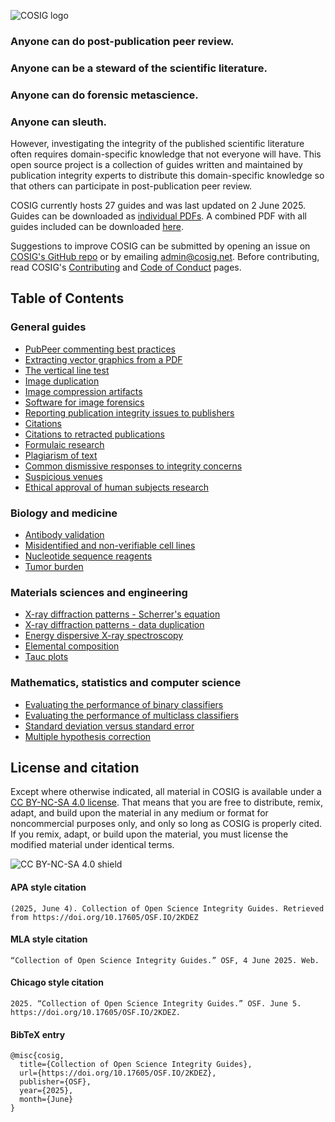 ![COSIG logo](https://github.com/reeserich/cosig/blob/main/img/home/241017_final_logo_mockup.png)

### **Anyone can do post-publication peer review.**
### **Anyone can be a steward of the scientific literature.**
### **Anyone can do forensic metascience.**
### **Anyone can sleuth.**

However, investigating the integrity of the published scientific literature often requires domain-specific knowledge that not everyone will have. This open source project is a collection of guides written and maintained by publication integrity experts to distribute this domain-specific knowledge so that others can participate in post-publication peer review.

COSIG currently hosts 27 guides and was last updated on 2 June 2025. Guides can be downloaded as [individual PDFs](https://osf.io/2kdez/files/osfstorage). A combined PDF with all guides included can be downloaded [here](https://osf.io/ynb8j).

Suggestions to improve COSIG can be submitted by opening an issue on [COSIG's GitHub repo](https://github.com/cosig-pppr/cosig/issues) or by emailing [admin@cosig.net](mailto:admin@cosig.net). Before contributing, read COSIG's [Contributing](https://github.com/cosig-pppr/cosig/blob/main/CONTRIBUTING.md) and [Code of Conduct](https://github.com/cosig-pppr/cosig/blob/main/CODE_OF_CONDUCT.md) pages.

## **Table of Contents**

### General guides

* [PubPeer commenting best practices](https://osf.io/sghaq)
* [Extracting vector graphics from a PDF](https://osf.io/n8fvw)
* [The vertical line test](https://osf.io/e3nfr)
* [Image duplication](https://osf.io/547re)
* [Image compression artifacts](https://osf.io/e5vzr)
* [Software for image forensics](https://osf.io/g23pf)
* [Reporting publication integrity issues to publishers](https://osf.io/4edk2)
* [Citations](https://osf.io/zpf4r)
* [Citations to retracted publications](https://osf.io/9q3as)
* [Formulaic research](https://osf.io/24dhu)
* [Plagiarism of text](https://osf.io/ntcb4)
* [Common dismissive responses to integrity concerns](https://osf.io/7w5ys)
* [Suspicious venues](https://osf.io/vrk7e)
* [Ethical approval of human subjects research](https://osf.io/6mwhe)

### Biology and medicine

* [Antibody validation](https://osf.io/c6qmj)
* [Misidentified and non-verifiable cell lines](https://osf.io/d7we5)
* [Nucleotide sequence reagents](https://osf.io/2egvz)
* [Tumor burden](https://osf.io/gzk8v)

### Materials sciences and engineering

* [X-ray diffraction patterns - Scherrer's equation](https://osf.io/hf7qy)
* [X-ray diffraction patterns - data duplication](https://osf.io/685xa)
* [Energy dispersive X-ray spectroscopy](https://osf.io/shfjy)
* [Elemental composition](https://osf.io/st8up)
* [Tauc plots](https://osf.io/gpxvf)

### Mathematics, statistics and computer science

* [Evaluating the performance of binary classifiers](https://osf.io/pvr4a)
* [Evaluating the performance of multiclass classifiers](https://osf.io/5x2rp)
* [Standard deviation versus standard error](https://osf.io/hp4yd)
* [Multiple hypothesis correction](https://osf.io/csxd5)

## **License and citation**

Except where otherwise indicated, all material in COSIG is available under a [CC BY-NC-SA 4.0 license](https://creativecommons.org/licenses/by-nc-sa/4.0/). That means that you are free to distribute, remix, adapt, and build upon the material in any medium or format for noncommercial purposes only, and only so long as COSIG is properly cited. If you remix, adapt, or build upon the material, you must license the modified material under identical terms.

![CC BY-NC-SA 4.0 shield](https://licensebuttons.net/l/by-nc-sa/4.0/88x31.png)

#### APA style citation

```  
(2025, June 4). Collection of Open Science Integrity Guides. Retrieved from https://doi.org/10.17605/OSF.IO/2KDEZ
```

#### MLA style citation

```  
“Collection of Open Science Integrity Guides.” OSF, 4 June 2025. Web. 
```

#### Chicago style citation

```
2025. “Collection of Open Science Integrity Guides.” OSF. June 5. https://doi.org/10.17605/OSF.IO/2KDEZ. 
```
#### BibTeX entry
```
@misc{cosig,
  title={Collection of Open Science Integrity Guides},
  url={https://doi.org/10.17605/OSF.IO/2KDEZ},
  publisher={OSF},
  year={2025},
  month={June}
}
```